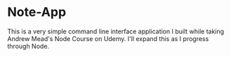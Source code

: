 # Note-App
This is a very simple command line interface application I built while taking Andrew Mead's Node Course on Udemy.  I'll expand this as I progress through Node.  

